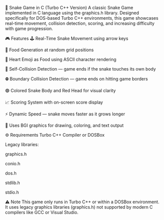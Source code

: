 🐍 Snake Game in C (Turbo C++ Version)
A classic Snake Game implemented in C language using the graphics.h library. Designed specifically for DOS-based Turbo C++ environments, this game showcases real-time movement, collision detection, scoring, and increasing difficulty with game progression.

🎮 Features
🕹️ Real-Time Snake Movement using arrow keys

🍎 Food Generation at random grid positions

💓 Heart Emoji as Food using ASCII character rendering

🧠 Self-Collision Detection — game ends if the snake touches its own body

⛔ Boundary Collision Detection — game ends on hitting game borders

🟢 Colored Snake Body and Red Head for visual clarity

📈 Scoring System with on-screen score display

⚡ Dynamic Speed — snake moves faster as it grows longer

🎨 Uses BGI graphics for drawing, coloring, and text output

⚙️ Requirements
Turbo C++ Compiler 
or 
DOSBox

Legacy libraries:

graphics.h

conio.h

dos.h

stdlib.h

stdio.h

⚠️ Note
This game only runs in Turbo C++ or within a DOSBox environment. It uses legacy graphics libraries (graphics.h) not supported by modern C compilers like GCC or Visual Studio.